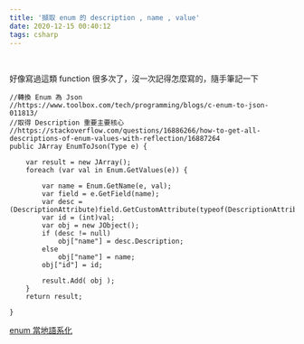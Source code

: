 ```yaml
---
title: '擷取 enum 的 description , name , value'
date: 2020-12-15 00:40:12
tags: csharp
---
```

&nbsp;
<!-- more -->

好像寫過這類 function 很多次了，沒一次記得怎麼寫的，隨手筆記一下
```
//轉換 Enum 為 Json
//https://www.toolbox.com/tech/programming/blogs/c-enum-to-json-011813/
//取得 Description 重要主要核心
//https://stackoverflow.com/questions/16886266/how-to-get-all-descriptions-of-enum-values-with-reflection/16887264
public JArray EnumToJson(Type e) {

	var result = new JArray();
	foreach (var val in Enum.GetValues(e)) {

		var name = Enum.GetName(e, val);
		var field = e.GetField(name);
		var desc = (DescriptionAttribute)field.GetCustomAttribute(typeof(DescriptionAttribute));
		var id = (int)val;
		var obj = new JObject();
		if (desc != null)
			obj["name"] = desc.Description;
		else
			obj["name"] = name;
		obj["id"] = id;

		result.Add( obj );
	}
	return result;

}
```

[enum 當地語系化](https://stackoverflow.com/questions/17380900/enum-localization)

